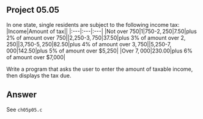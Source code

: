 ## Project 05.05
In one state, single residents are subject to the following income tax:
|Income|Amount of tax||
|:---|:---|:---|
|Not over $750|1% of income||
|$750-$2,250|$7.50|plus 2% of amount over $750|
|$2,250-$3,750|$37.50|plus 3% of amount over $2,250|
|$3,750-$5,250|$82.50|plus 4% of amount over $3,750|
|$5,250-$7,000|$142.50|plus 5% of amount over $5,250|
|Over $7,000|$230.00|plus 6% of amount over $7,000|

Write a program that asks the user to enter the amount of taxable income, then displays the tax due.

## Answer
See ```ch05p05.c```
